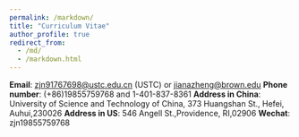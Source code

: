 ```yaml
---
permalink: /markdown/
title: "Curriculum Vitae"
author_profile: true
redirect_from: 
  - /md/
  - /markdown.html
---
```



**Email**: zjn91767698@ustc.edu.cn (USTC) or jianazheng@brown.edu
**Phone number**: (+86)19855759768 and 1-401-837-8361
**Address in China**:  University of Science and Technology of China, 373 Huangshan St., Hefei, Auhui,230026
**Address in US**: 546 Angell St.,Providence, RI,02906
**Wechat**: zjn19855759768
